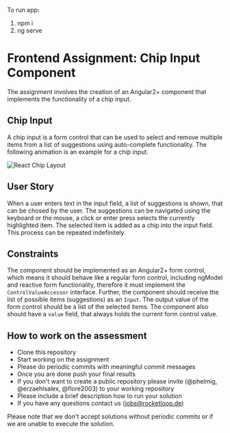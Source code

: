 To run app:
1) npm i
2) ng serve 




# Frontend Assignment: Chip Input Component

The assignment involves the creation of an Angular2+ component that implements the functionality of a chip input.

## Chip Input

A chip input is a form control that can be used to select and remove multiple items from a list of suggestions using auto-complete functionality. The following animation is an example for a chip input.

![React Chip Layout](https://github.com/gregchamberlain/react-chips/raw/master/assets/example.gif)

## User Story

When a user enters text in the input field, a list of suggestions is shown, that can be chosed by the user. The suggestions can be navigated using the keyboard or the mouse, a click or enter press selects the currently highlighted item. The selected item is added as a chip into the input field. This process can be repeated indefinitely.

## Constraints

The component should be implemented as an Angular2+ form control, which means it should behave like a regular form control, including ngModel and reactive form functionality, therefore it must implement the `ControlValueAccessor` interface. Further, the component should receive the list of possible items (suggestions) as an `Input`. The output value of the form control should be a list of the selected items. The component also should have a `value` field, that always holds the current
form control value.

## How to work on the assessment

*   Clone this repository
*   Start working on the assignment
*   Please do periodic commits with meaningful commit messages
*   Once you are done push your final results
*   If you don't want to create a public repository please invite (@phelmig, @erzaehlsalex, @flore2003) to your working repository
*   Please include a brief description how to run your solution
*   If you have any questions contact us (jobs@rocketloop.de)

Please note that we don't accept solutions without periodic commits or if we are unable to execute the solution.

